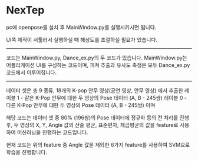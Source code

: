 # NexTep

pc에 openpose를 설치 후 MainWindow.py를 실행시키시면 됩니다.

UI쪽 제작이 서툴러서 실행하실 때 해상도를 조절하실 필요가 있습니다.

---------------------------------------------------------

코드는 MainWindow.py, Dance_ex.py의 두 코드가 있습니다. MainWindow.py는 어플리케이션 UI를 구성하는 코드이며, 피쳐 추출과 유사도 측정은 모두 Dance_ex.py 코드에서 이루어집니다.

----------------------------------------------------------

데이터 셋은 총 9 종류, 18개의 K-pop 안무 영상(공연 영상, 안무 영상) 에서 추출한 
레이블 1 - 같은 K-Pop 안무에 대한 두 영상의 Pose 데이터 (A, B - 245쌍)
레이블 0 - 다른 K-Pop 안무에 대한 두 영상의 Pose 데이터 (A, B - 245쌍) 이며

해당 코드는 데이터 셋 중 80% (196쌍)의 Pose 데이터에 정규화 등의 전 처리를 진행 후,
두 영상의 X, Y, Angle 값의 산술 평균, 표준편차, 제곱평균의 값을 feature로 사용하여 머신러닝을 진행하는 코드입니다.

현재 코드는 위의 feature 중 Angle 값을 제외한 6가지 feature를 사용하여 SVM으로 학습을 진행합니다. 


